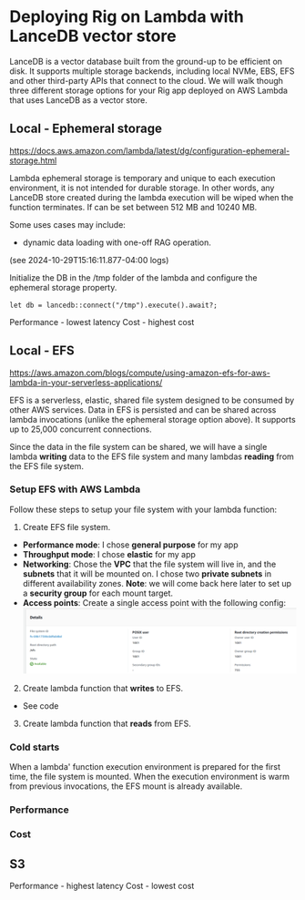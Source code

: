# Deploying Rig on Lambda with LanceDB vector store
LanceDB is a vector database built from the ground-up to be efficient on disk. It supports multiple storage backends, including local NVMe, EBS, EFS and other third-party APIs that connect to the cloud. We will walk though three different storage options for your Rig app deployed on AWS Lambda that uses LanceDB as a vector store.

## Local - Ephemeral storage
https://docs.aws.amazon.com/lambda/latest/dg/configuration-ephemeral-storage.html

Lambda ephemeral storage is temporary and unique to each execution environment, it is not intended for durable storage. In other words, any LanceDB store created during the lambda execution will be wiped when the function terminates. If can be set between 512 MB and 10240 MB.

Some uses cases may include:
* dynamic data loading with one-off RAG operation.

(see 2024-10-29T15:16:11.877-04:00 logs)

Initialize the DB in the /tmp folder of the lambda and configure the ephemeral storage property.
```
let db = lancedb::connect("/tmp").execute().await?;
```

Performance - lowest latency
Cost - highest cost

## Local - EFS
https://aws.amazon.com/blogs/compute/using-amazon-efs-for-aws-lambda-in-your-serverless-applications/

EFS is a serverless, elastic, shared file system designed to be consumed by other AWS services. Data in EFS is persisted and can be shared across lambda invocations (unlike the ephemeral storage option above). It supports up to 25,000 concurrent connections.

Since the data in the file system can be shared, we will have a single lambda **writing** data to the EFS file system and many lambdas **reading** from the EFS file system.

### Setup EFS with AWS Lambda
Follow these steps to setup your file system with your lambda function:   
1. Create EFS file system.
* **Performance  mode**: I chose **general purpose** for my app
* **Throughput mode**: I chose **elastic** for my app 
* **Networking**: Chose the **VPC** that the file system will live in, and the **subnets** that it will be mounted on. I chose two **private subnets** in different availability zones. **Note**: we will come back here later to set up a **security group** for each mount target.
* **Access points**: Create a single access point with the following config:
![alt text](efs/assets/image.png)

2. Create lambda function that **writes** to EFS.
* See code

3. Create lambda function that **reads** from EFS.


### Cold starts
When a lambda' function execution environment is prepared for the first time, the file system is mounted. When the execution environment is warm from previous invocations, the EFS mount is already available.

### Performance
### Cost

## S3
Performance - highest latency
Cost - lowest cost